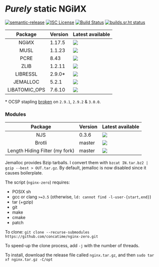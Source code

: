 # _Purely_ static NGiИX
[![semantic-release](https://img.shields.io/badge/%20%20%F0%9F%93%A6%F0%9F%9A%80-semantic--release-e10079.svg?longCache=true&style=flat-square)](//semantic-release.gitbook.io/semantic-release)
[![ISC License](https://img.shields.io/badge/license-ISC-brightgreen.svg?longCache=true&style=flat-square)](//www.isc.org/downloads/software-support-policy/isc-license/)
[![Build Status](https://travis-ci.org/concatime/nginx-zero.svg?branch=master)](//travis-ci.org/concatime/nginx-zero)
[![builds.sr.ht status](https://builds.sr.ht/~concatime/nginx-zero.svg)](//builds.sr.ht/~concatime/nginx-zero)

Package       | Version | Latest available
:------------:|---------|-
NGiИX         | 1.17.5  | [![](https://repology.org/badge/latest-versions/nginx.svg)](//nginx.org/en/CHANGES)
MUSL          | 1.1.23  | [![](https://repology.org/badge/latest-versions/musl.svg)](//git.musl-libc.org/cgit/musl/tree/WHATSNEW)
PCRE          | 8.43    | [![](https://repology.org/badge/latest-versions/pcre.svg)](//pcre.org/original/changelog.txt)
ZLIB          | 1.2.11  | [![](https://repology.org/badge/latest-versions/zlib.svg)](//zlib.net/ChangeLog.txt)
LIBRESSL      | 2.9.0\* | [![](https://repology.org/badge/latest-versions/libressl.svg)](//raw.githubusercontent.com/libressl-portable/portable/master/ChangeLog)
JEMALLOC      | 5.2.1   | [![](https://repology.org/badge/latest-versions/jemalloc.svg)](//raw.githubusercontent.com/jemalloc/jemalloc/master/ChangeLog)
LIBATOMIC\_OPS| 7.6.10  | [![](https://repology.org/badge/latest-versions/libatomic-ops.svg)](//raw.githubusercontent.com/ivmai/libatomic_ops/blob/master/ChangeLog)

\* OCSP stapling [broken](//github.com/libressl-portable/portable/issues/532) on `2.9.1`, `2.9.2` & `3.0.0`.

### Modules
Package                        | Version | Latest available
:-----------------------------:|---------|-
NJS                            | 0.3.6   | [![](https://img.shields.io/github/tag/nginx/njs.svg)](//nginx.org/en/docs/njs/changes.html)
Brotli                         | master  | [![](https://img.shields.io/github/tag/google/ngx_brotli.svg)](//github.com/google/ngx_brotli/releases)
Length Hiding Filter (my fork) | master  | [![](https://img.shields.io/github/tag/concatime/nginx-length-hiding-filter-module.svg)](//github.com/concatime/nginx-length-hiding-filter-module/releases)

Jemalloc provides Bzip tarballs. I convert them with `bzcat IN.tar.bz2 | gzip --best > OUT.tar.gz`.
By default, jemalloc is now disabled since it causes boilerplate.

The script (`nginx-zero`) requires:
 - POSIX sh
 - gcc or clang `>=3.5` (otherwise, `ld: cannot find -l-user-{start,end}`)
 - tar (+gzip)
 - git
 - make
 - cmake
 - patch

To clone:
``git clone --recurse-submodules https://github.com/concatime/nginx-zero.git``

To speed-up the clone process, add `-j` with the number of threads.

To install, download the release file called `nginx.tar.gz`, and then
`sudo tar xf nginx.tar.gz -C/opt`

